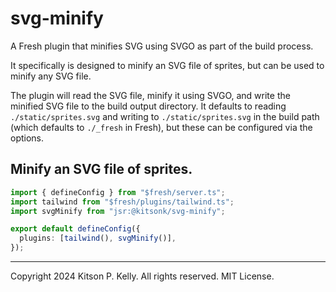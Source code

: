 # svg-minify

A Fresh plugin that minifies SVG using SVGO as part of the build process.

It specifically is designed to minify an SVG file of sprites, but can be used to
minify any SVG file.

The plugin will read the SVG file, minify it using SVGO, and write the minified
SVG file to the build output directory. It defaults to reading
`./static/sprites.svg` and writing to `./static/sprites.svg` in the build path
(which defaults to `./_fresh` in Fresh), but these can be configured via the
options.

## Minify an SVG file of sprites.

```ts
import { defineConfig } from "$fresh/server.ts";
import tailwind from "$fresh/plugins/tailwind.ts";
import svgMinify from "jsr:@kitsonk/svg-minify";

export default defineConfig({
  plugins: [tailwind(), svgMinify()],
});
```

---

Copyright 2024 Kitson P. Kelly. All rights reserved. MIT License.
